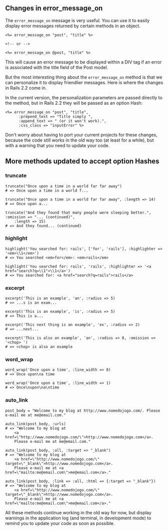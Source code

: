 ## Changes in error\_message\_on

The `error_message_on` message is very useful. You can use it to easily display error messages returned by certain methods in an object.

	<%= error_message_on "post", "title" %>

	<!-- or -->

	<%= error_message_on @post, "title" %>

This will cause an error message to be displayed within a DIV tag if an error is associated with the title field of the Post model.

But the most interesting thing about the `error_message_on` method is that we can personalize it to display friendlier messages. Here is where the changes in Rails 2.2 come in.

In the current version, the personalization parameters are passed directly to the method, but in Rails 2.2 they will be passed as an option Hash:

	<%= error_message_on "post", "title",
	      :prepend_text => "Title simply ",
	      :append_text => " (or it won't work).",
	      :css_class => "inputError" %>

Don't worry about having to port your current projects for these changes, because the code still works in the old way too (at least for a while), but with a warning that you need to update your code.

## More methods updated to accept option Hashes

### truncate

	truncate("Once upon a time in a world far far away")
	# => Once upon a time in a world f...

	truncate("Once upon a time in a world far far away", :length => 14)
	# => Once upon a...

	truncate("And they found that many people were sleeping better.", :omission => "... (continued)", 
		:length => 15)
	# => And they found... (continued)

### highlight

	highlight('You searched for: rails', ['for', 'rails'], :highlighter => '<em>\\1</em>')
	# => You searched <em>for</em>: <em>rails</em>

	highlight('You searched for: rails', 'rails', :highlighter => '<a href="search?q=\\1">\\1</a>')
	# => You searched for: <a href="search?q=rails">rails</a>

### excerpt

	excerpt('This is an example', 'an', :radius => 5)
	# => ...s is an exam...

	excerpt('This is an example', 'is', :radius => 5)
	# => This is a...

	excerpt('This next thing is an example', 'ex', :radius => 2)
	# => ...next...

	excerpt('This is also an example', 'an', :radius => 8, :omission => '<chop> ')
	# => <chop> is also an example

### word\_wrap

	word_wrap('Once upon a time', :line_width => 8)
	# => Once upon\na time

	word_wrap('Once upon a time', :line_width => 1)
	# => Once\nupon\na\ntime

### auto\_link

	post_body = "Welcome to my blog at http://www.nomedojogo.com/. Please e-mail me at me@email.com."

	auto_link(post_body, :urls)
	# => "Welcome to my blog at 
		<a href=\"http://www.nomedojogo.com/\">http://www.nomedojogo.com</a>. 
		Please e-mail me at me@email.com."

	auto_link(post_body, :all, :target => "_blank")
	# => "Welcome to my blog at 
		<a href=\"http://www.nomedojogo.com/\" target=\"_blank\">http://www.nomedojogo.com</a>. 
		Please e-mail me at <a href=\"mailto:me@email.com\">me@email.com</a>."

	auto_link(post_body, :link => :all, :html => {:target => "_blank"})
	# => "Welcome to my blog at 
		<a href=\"http://www.nomedojogo.com/\" target=\"_blank\">http://www.nomedojogo.com</a>. 
		Please e-mail me at <a href=\"mailto:me@email.com\">me@email.com</a>."

All these methods continue working in the old way for now, but display warnings in the application log (and terminal, in development mode) to remind you to update your code as soon as possible.
